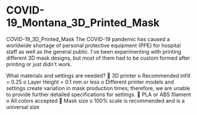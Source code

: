 # COVID-19_Montana_3D_Printed_Mask
COVID-19_3D_Printed_Mask
The COVID-19 pandemic has caused a worldwide shortage of personal protective equipment
(PPE) for hospital staff as well as the general public. I've been experimenting with printing different 3D mask designs, but most of them had to be custom formed after printing or just didn't work. 

What materials and settings are needed?
 3D printer
o Recommended infill = 0.25
o Layer Height = 0.1 mm or less
o Different printer models and settings create variation in mask production times;
therefore, we are unable to provide further detailed specifications for settings.
 PLA or ABS filament
o All colors accepted
 Mask size
o 100% scale is recommended and is a universal size 
